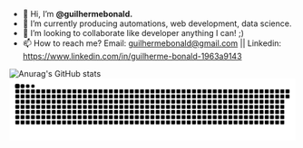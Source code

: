 - 👋 Hi, I’m <b>@guilhermebonald.</b>
- 🌱 I’m currently producing automations, web development, data science.
- 💞️ I’m looking to collaborate like developer anything I can! ;)
- 📫 How to reach me? Email: guilhermebonald@gmail.com || Linkedin: https://www.linkedin.com/in/guilherme-bonald-1963a9143

<!---
guilhermebonald/guilhermebonald is a ✨ special ✨ repository because its `README.md` (this file) appears on your GitHub profile.
You can click the Preview link to take a look at your changes.
--->
  ![Anurag's GitHub stats](https://github-readme-stats.vercel.app/api?username=guilhermebonald&theme=shades-of-purple&show_icons=true)
  ![Snake animation](https://github.com/guilhermebonald/guilhermebonald/blob/output/github-contribution-grid-snake.svg)


